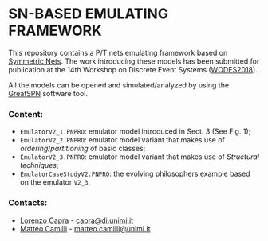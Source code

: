 # SN-BASED EMULATING FRAMEWORK

This repository contains a P/T nets emulating framework based on [Symmetric Nets](https://www.iso.org/standard/52070.html).
The work introducing these models has been submitted for publication at the 14th Workshop on Discrete Event Systems ([WODES2018](http://wodes2018.unisa.it/)).

All the models can be opened and simulated/analyzed by using the [GreatSPN](http://www.di.unito.it/~amparore/mc4cslta/editor.html) software tool.

### Content:

*    `EmulatorV2_1.PNPRO`: emulator model introduced in Sect. 3 (See Fig. 1);
*    `EmulatorV2_2.PNPRO`: emulator model variant that makes use of *ordering*/*partitioning* of basic classes;
*    `EmulatorV2_3.PNPRO`: emulator model variant that makes use of *Structural techniques*;
*    `EmulatorCaseStudyV2.PNPRO`: the evolving philosophers example based on the emulator `V2_3`.

### Contacts:

*    [Lorenzo Capra](https://homes.di.unimi.it/capra/) - capra@di.unimi.it
*    [Matteo Camilli](http://camilli.di.unimi.it/) - matteo.camilli@unimi.it